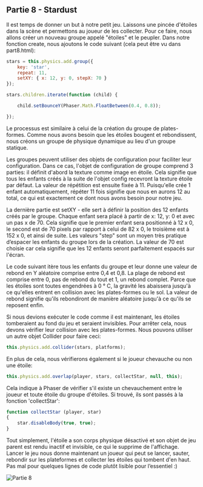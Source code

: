 ## Partie 8 - Stardust

Il est temps de donner un but à notre petit jeu. Laissons une pincée d'étoiles dans la scène et permettons au joueur de les collecter. Pour ce faire, nous allons créer un nouveau groupe appelé "étoiles" et le peupler. Dans notre fonction create, nous ajoutons le code suivant (cela peut être vu dans part8.html):

```JavaScript
stars = this.physics.add.group({
    key: 'star',
    repeat: 11,
    setXY: { x: 12, y: 0, stepX: 70 }
});

stars.children.iterate(function (child) {

    child.setBounceY(Phaser.Math.FloatBetween(0.4, 0.8));

});
```

Le processus est similaire à celui de la création du groupe de plates-formes. Comme nous avons besoin que les étoiles bougent et rebondissent, nous créons un groupe de physique dynamique au lieu d'un groupe statique.

Les groupes peuvent utiliser des objets de configuration pour faciliter leur configuration. Dans ce cas, l'objet de configuration de groupe comprend 3 parties: il définit d'abord la texture comme image en étoile. Cela signifie que tous les enfants créés à la suite de l'objet config recevront la texture étoile par défaut. La valeur de répétition est ensuite fixée à 11. Puisqu'elle crée 1 enfant automatiquement, répéter 11 fois signifie que nous en aurons 12 au total, ce qui est exactement ce dont nous avons besoin pour notre jeu.

La dernière partie est setXY - elle sert à définir la position des 12 enfants créés par le groupe. Chaque enfant sera placé à partir de x: 12, y: 0 et avec un pas x de 70. Cela signifie que le premier enfant sera positionné à 12 x 0, le second est de 70 pixels par rapport à celui de 82 x 0, le troisième est à 152 x 0, et ainsi de suite. Les valeurs "step" sont un moyen très pratique d’espacer les enfants du groupe lors de la création. La valeur de 70 est choisie car cela signifie que les 12 enfants seront parfaitement espacés sur l'écran.

Le code suivant itère tous les enfants du groupe et leur donne une valeur de rebond en Y aléatoire comprise entre 0,4 et 0,8. La plage de rebond est comprise entre 0, pas de rebond du tout et 1, un rebond complet. Parce que les étoiles sont toutes engendrées à 0 ° C, la gravité les abaissera jusqu'à ce qu'elles entrent en collision avec les plates-formes ou le sol. La valeur de rebond signifie qu'ils rebondiront de manière aléatoire jusqu'à ce qu'ils se reposent enfin.

Si nous devions exécuter le code comme il est maintenant, les étoiles tomberaient au fond du jeu et seraient invisibles. Pour arrêter cela, nous devons vérifier leur collision avec les plates-formes. Nous pouvons utiliser un autre objet Collider pour faire ceci:

```JavaScript
this.physics.add.collider(stars, platforms);
```

En plus de cela, nous vérifierons également si le joueur chevauche ou non une étoile:

```JavaScript
this.physics.add.overlap(player, stars, collectStar, null, this);
```

Cela indique à Phaser de vérifier s'il existe un chevauchement entre le joueur et toute étoile du groupe d'étoiles. Si trouvé, ils sont passés à la fonction 'collectStar':

```JavaScript
function collectStar (player, star)
{
    star.disableBody(true, true);
}
```

Tout simplement, l'étoile a son corps physique désactivé et son objet de jeu parent est rendu inactif et invisible, ce qui le supprime de l'affichage. Lancer le jeu nous donne maintenant un joueur qui peut se lancer, sauter, rebondir sur les plateformes et collecter les étoiles qui tombent d'en haut. Pas mal pour quelques lignes de code plutôt lisible pour l’essentiel :)

![Partie 8](../../content/images/part8.png)

